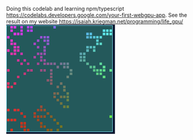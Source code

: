 Doing this codelab and learning npm/typescript
https://codelabs.developers.google.com/your-first-webgpu-app. See the result on my website 
https://isaiah.kriegman.net/programming/life_gpu/
![screenshot](./Screenshot%202024-06-20%20at%2012.29.09.png)
